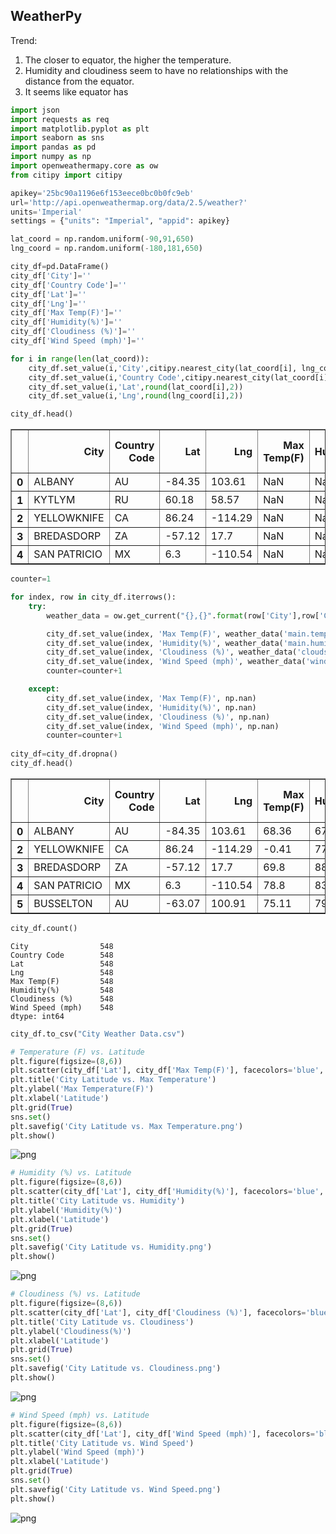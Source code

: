 
## WeatherPy

Trend: 
1. The closer to equator, the higher the temperature. 
2. Humidity and cloudiness seem to have no relationships with the distance from the equator. 
3. It seems like equator has 



```python
import json
import requests as req
import matplotlib.pyplot as plt
import seaborn as sns
import pandas as pd
import numpy as np
import openweathermapy.core as ow
from citipy import citipy
```


```python
apikey='25bc90a1196e6f153eece0bc0b0fc9eb'
url='http://api.openweathermap.org/data/2.5/weather?'
units='Imperial'
settings = {"units": "Imperial", "appid": apikey}
```


```python
lat_coord = np.random.uniform(-90,91,650)
lng_coord = np.random.uniform(-180,181,650)
```


```python
city_df=pd.DataFrame()
city_df['City']=''
city_df['Country Code']=''
city_df['Lat']=''
city_df['Lng']=''
city_df['Max Temp(F)']=''
city_df['Humidity(%)']=''
city_df['Cloudiness (%)']=''
city_df['Wind Speed (mph)']=''
```


```python
for i in range(len(lat_coord)):
    city_df.set_value(i,'City',citipy.nearest_city(lat_coord[i], lng_coord[i]).city_name.upper())
    city_df.set_value(i,'Country Code',citipy.nearest_city(lat_coord[i],lng_coord[i]).country_code.upper())
    city_df.set_value(i,'Lat',round(lat_coord[i],2))
    city_df.set_value(i,'Lng',round(lng_coord[i],2))
```


```python
city_df.head()
```




<div>
<style>
    .dataframe thead tr:only-child th {
        text-align: right;
    }

    .dataframe thead th {
        text-align: left;
    }

    .dataframe tbody tr th {
        vertical-align: top;
    }
</style>
<table border="1" class="dataframe">
  <thead>
    <tr style="text-align: right;">
      <th></th>
      <th>City</th>
      <th>Country Code</th>
      <th>Lat</th>
      <th>Lng</th>
      <th>Max Temp(F)</th>
      <th>Humidity(%)</th>
      <th>Cloudiness (%)</th>
      <th>Wind Speed (mph)</th>
    </tr>
  </thead>
  <tbody>
    <tr>
      <th>0</th>
      <td>ALBANY</td>
      <td>AU</td>
      <td>-84.35</td>
      <td>103.61</td>
      <td>NaN</td>
      <td>NaN</td>
      <td>NaN</td>
      <td>NaN</td>
    </tr>
    <tr>
      <th>1</th>
      <td>KYTLYM</td>
      <td>RU</td>
      <td>60.18</td>
      <td>58.57</td>
      <td>NaN</td>
      <td>NaN</td>
      <td>NaN</td>
      <td>NaN</td>
    </tr>
    <tr>
      <th>2</th>
      <td>YELLOWKNIFE</td>
      <td>CA</td>
      <td>86.24</td>
      <td>-114.29</td>
      <td>NaN</td>
      <td>NaN</td>
      <td>NaN</td>
      <td>NaN</td>
    </tr>
    <tr>
      <th>3</th>
      <td>BREDASDORP</td>
      <td>ZA</td>
      <td>-57.12</td>
      <td>17.7</td>
      <td>NaN</td>
      <td>NaN</td>
      <td>NaN</td>
      <td>NaN</td>
    </tr>
    <tr>
      <th>4</th>
      <td>SAN PATRICIO</td>
      <td>MX</td>
      <td>6.3</td>
      <td>-110.54</td>
      <td>NaN</td>
      <td>NaN</td>
      <td>NaN</td>
      <td>NaN</td>
    </tr>
  </tbody>
</table>
</div>




```python
counter=1

for index, row in city_df.iterrows():
    try:
        weather_data = ow.get_current("{},{}".format(row['City'],row['Country Code']),**settings)

        city_df.set_value(index, 'Max Temp(F)', weather_data('main.temp_max'))
        city_df.set_value(index, 'Humidity(%)', weather_data('main.humidity'))
        city_df.set_value(index, 'Cloudiness (%)', weather_data('clouds.all'))
        city_df.set_value(index, 'Wind Speed (mph)', weather_data('wind.speed'))
        counter=counter+1

    except:
        city_df.set_value(index, 'Max Temp(F)', np.nan)
        city_df.set_value(index, 'Humidity(%)', np.nan)
        city_df.set_value(index, 'Cloudiness (%)', np.nan)
        city_df.set_value(index, 'Wind Speed (mph)', np.nan)
        counter=counter+1
        
city_df=city_df.dropna()        
city_df.head()
```




<div>
<style>
    .dataframe thead tr:only-child th {
        text-align: right;
    }

    .dataframe thead th {
        text-align: left;
    }

    .dataframe tbody tr th {
        vertical-align: top;
    }
</style>
<table border="1" class="dataframe">
  <thead>
    <tr style="text-align: right;">
      <th></th>
      <th>City</th>
      <th>Country Code</th>
      <th>Lat</th>
      <th>Lng</th>
      <th>Max Temp(F)</th>
      <th>Humidity(%)</th>
      <th>Cloudiness (%)</th>
      <th>Wind Speed (mph)</th>
    </tr>
  </thead>
  <tbody>
    <tr>
      <th>0</th>
      <td>ALBANY</td>
      <td>AU</td>
      <td>-84.35</td>
      <td>103.61</td>
      <td>68.36</td>
      <td>67</td>
      <td>64</td>
      <td>11.43</td>
    </tr>
    <tr>
      <th>2</th>
      <td>YELLOWKNIFE</td>
      <td>CA</td>
      <td>86.24</td>
      <td>-114.29</td>
      <td>-0.41</td>
      <td>77</td>
      <td>90</td>
      <td>4.7</td>
    </tr>
    <tr>
      <th>3</th>
      <td>BREDASDORP</td>
      <td>ZA</td>
      <td>-57.12</td>
      <td>17.7</td>
      <td>69.8</td>
      <td>88</td>
      <td>92</td>
      <td>3.36</td>
    </tr>
    <tr>
      <th>4</th>
      <td>SAN PATRICIO</td>
      <td>MX</td>
      <td>6.3</td>
      <td>-110.54</td>
      <td>78.8</td>
      <td>83</td>
      <td>75</td>
      <td>6.93</td>
    </tr>
    <tr>
      <th>5</th>
      <td>BUSSELTON</td>
      <td>AU</td>
      <td>-63.07</td>
      <td>100.91</td>
      <td>75.11</td>
      <td>79</td>
      <td>44</td>
      <td>15.12</td>
    </tr>
  </tbody>
</table>
</div>




```python
city_df.count()
```




    City                548
    Country Code        548
    Lat                 548
    Lng                 548
    Max Temp(F)         548
    Humidity(%)         548
    Cloudiness (%)      548
    Wind Speed (mph)    548
    dtype: int64




```python
city_df.to_csv("City Weather Data.csv")
```


```python
# Temperature (F) vs. Latitude
plt.figure(figsize=(8,6))
plt.scatter(city_df['Lat'], city_df['Max Temp(F)'], facecolors='blue', edgecolors='black', marker="o")
plt.title('City Latitude vs. Max Temperature')
plt.ylabel('Max Temperature(F)')
plt.xlabel('Latitude')
plt.grid(True)
sns.set()
plt.savefig('City Latitude vs. Max Temperature.png')
plt.show()
```


![png](output_10_0.png)



```python
# Humidity (%) vs. Latitude
plt.figure(figsize=(8,6))
plt.scatter(city_df['Lat'], city_df['Humidity(%)'], facecolors='blue', edgecolors='black', marker="o")
plt.title('City Latitude vs. Humidity')
plt.ylabel('Humidity(%)')
plt.xlabel('Latitude')
plt.grid(True)
sns.set()
plt.savefig('City Latitude vs. Humidity.png')
plt.show()
```


![png](output_11_0.png)



```python
# Cloudiness (%) vs. Latitude
plt.figure(figsize=(8,6))
plt.scatter(city_df['Lat'], city_df['Cloudiness (%)'], facecolors='blue', edgecolors='black', marker="o")
plt.title('City Latitude vs. Cloudiness')
plt.ylabel('Cloudiness(%)')
plt.xlabel('Latitude')
plt.grid(True)
sns.set()
plt.savefig('City Latitude vs. Cloudiness.png')
plt.show()
```


![png](output_12_0.png)



```python
# Wind Speed (mph) vs. Latitude
plt.figure(figsize=(8,6))
plt.scatter(city_df['Lat'], city_df['Wind Speed (mph)'], facecolors='blue', edgecolors='black', marker="o")
plt.title('City Latitude vs. Wind Speed')
plt.ylabel('Wind Speed (mph)')
plt.xlabel('Latitude')
plt.grid(True)
sns.set()
plt.savefig('City Latitude vs. Wind Speed.png')
plt.show()
```


![png](output_13_0.png)



